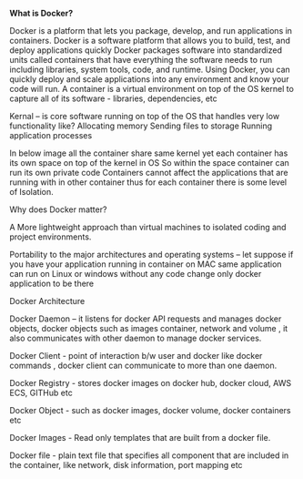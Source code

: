 **What is Docker?** 

Docker is a platform that lets you package, develop, and run applications in containers.
Docker is a software platform that allows you to build, test, and deploy applications quickly
Docker packages software into standardized units called containers that have everything the software needs to run including libraries, system tools, code, and runtime. 
Using Docker, you can quickly deploy and scale applications into any environment and know your code will run.
A container is a virtual environment on top of the OS kernel to capture all of its software - libraries, dependencies, etc

Kernal – is core software running on top of the OS that handles very low functionality like? 
Allocating memory 
Sending files to storage 
Running application processes 

In below image all the container share same kernel yet each container has its own space on top of the kernel in OS
So within the space container can run its own private code
Containers cannot affect the applications that are running with in other container thus for each container there is some level of Isolation.




Why does Docker matter?

A More lightweight approach than virtual machines to isolated coding and project environments.

Portability to the major architectures and operating systems – let suppose if you have your application running in container on MAC same application can run on Linux or windows without any code change only docker application to be there 


Docker Architecture

Docker Daemon – it listens for docker API requests and manages docker objects, docker objects such as images container, network and volume , it also communicates with other daemon to manage docker services.

Docker Client - point of interaction b/w user and docker  like docker commands , docker client can communicate to more than one daemon. 

Docker Registry - stores docker images on docker hub, docker cloud, AWS ECS, GITHub etc

Docker Object - such as docker images, docker volume, docker containers etc

Docker Images - Read only templates that are built from a docker file.

Docker file - plain text file that specifies all component that are included in the container, like network, disk information, port mapping etc

